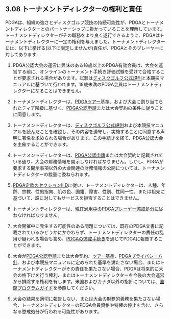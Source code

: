 ## 3.08 トーナメントディレクターの権利と責任

PDGAは、組織の強さとディスクゴルフ競技の持続可能性が、PDGAとトーナメントディレクターとのパートナーシップに掛かっていることを理解しています。トーナメントディレクターがその職務をより良く遂行できるように、PDGAはトーナメントディレクターに一定の権利を与えました。トーナメントディレクターには、以下に挙げる(以下に限定しませんが)責任が、PDGAとそのプレーヤーに対してあります:

1. PDGA公認大会の運営に興味のある18歳以上のPDGA有効会員は、大会を運営する前に、オンラインのトーナメント手続き評価試験を受けて合格することが要求される場合があります。試験は[ディスクゴルフ公式規則]()と本競技マニュアルに基づいて行われます。18歳未満のPDGA会員はトーナメントディレクターになることはできません。

1. トーナメントディレクターは、[PDGAツアー基準](https://jpdga-shizuoka.github.io/ssa-round-ratings/libraries/tourstandards)、および大会に割り当てられたティア階級に基づく、[PDGA公認申請](https://www.pdga.com/pdga-event-sanctioning-agreement)または大会契約の条件に従うことに同意します。

1. トーナメントディレクターは、[ディスクゴルフ公式規則]()および本競技マニュアルを読んだことを確認し、その内容を遵守し、実施することに同意する声明に署名を求められる場合があります。この手続きを経て、PDGA公認大会を主催することができます。

1. トーナメントディレクターは、[PDGA公認申請]()または大会契約に記載されている通り、大会の財務情報を開示しなければなりません。しかし、PDGAが要求する開示事項以外の大会関連の財務情報の公開については、トーナメントディレクターの裁量に委ねられます。

1. [PDGA定款のセクションII.D]()に従い、トーナメントディレクターは、人種、年齢、宗教、性的指向、肌の色、国籍、障害、性別、性同一性、または祖先に基づいて、誰に対してもサービスを拒否することはできません。

1. トーナメントディレクターは、[現在適用中のPDGAプレーヤー懲戒処分](https://www.pdga.com/documents/disciplinary-actions)に従わなければなりません。

1. 大会開催中に発生する可能性のある問題については、既存のPDGA文書に記載されているかどうかにかかわらず、トーナメントディレクターの責任の乱用が疑われる場合も含め、[PDGAの懲戒手続き](https://www.pdga.com/pdga-disciplinary-process)を通じてPDGAに報告することができます。

1. 大会が[PDGA公認申請]()または大会契約、[ツアー基準]()、[PDGAプライバシー方針]()、および本競技マニュアルに定められた基準を満たさない場合、またはトーナメントディレクターがその責任を果たさない場合、PDGAは将来的に大会の格下げを行う権利、またはトーナメントディレクターを今後の大会運営から排除する権利を有します。米国およびカナダ以外の指針については、[国際プログラムガイド]()を参照してください。

1. 大会の結果を適切に報告しない、または大会の財務的義務を果たさない場合、トーナメントディレクターのPDGA会員資格や特権の停止を含む、さらなる懲戒処分が行われる可能性があります。
